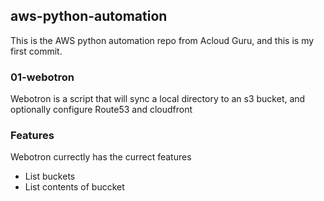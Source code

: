 ## aws-python-automation
This is the AWS python automation repo from Acloud Guru, and this is my first commit.


### 01-webotron

Webotron is a script that will sync a local directory to an s3 bucket, and optionally configure Route53 and cloudfront



### Features

Webotron currectly has the currect features

- List buckets
- List contents of buccket

